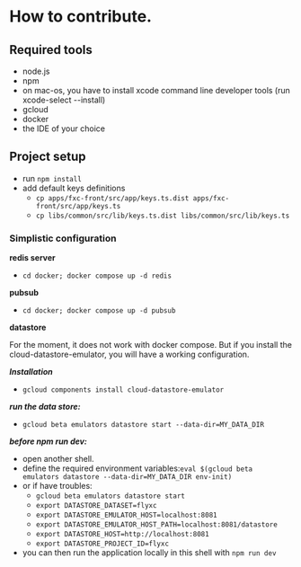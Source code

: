 # How to contribute.

## Required tools

- node.js
- npm
- on mac-os, you have to install xcode command line developer tools (run xcode-select --install)
- gcloud
- docker
- the IDE of your choice


## Project setup

- run `npm install`
- add default keys definitions
  - `cp apps/fxc-front/src/app/keys.ts.dist apps/fxc-front/src/app/keys.ts`
  - `cp libs/common/src/lib/keys.ts.dist libs/common/src/lib/keys.ts`

### Simplistic configuration

**redis server**
- `cd docker; docker compose up -d redis`

**pubsub**
- `cd docker; docker compose up -d pubsub`

**datastore**

For the moment, it does not work with docker compose. But if you install the cloud-datastore-emulator, you will have a working configuration.

***Installation***
- `gcloud components install cloud-datastore-emulator`

***run the data store:***
- `gcloud beta emulators datastore start --data-dir=MY_DATA_DIR`

***before npm run dev:***
- open another shell.
- define the required environment variables:`eval $(gcloud beta emulators datastore --data-dir=MY_DATA_DIR env-init)`
- or if have troubles:
  - `gcloud beta emulators datastore start`
  - `export DATASTORE_DATASET=flyxc`
  - `export DATASTORE_EMULATOR_HOST=localhost:8081`
  - `export DATASTORE_EMULATOR_HOST_PATH=localhost:8081/datastore`
  - `export DATASTORE_HOST=http://localhost:8081`
  - `export DATASTORE_PROJECT_ID=flyxc`
- you can then run the application locally in this shell with `npm run dev`
